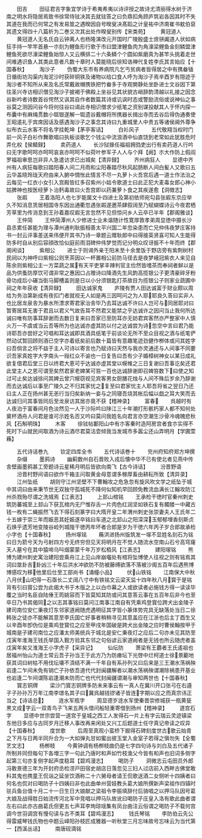 <!-- { "loadSidebar": true } -->
　　田吉
　　田征君吉字象宜学诗于希夷希夷以诗评授之故诗尤清丽得水树于济南之明水将隐居焉致书徐常侍铉决其去就铉答之曰负鼎扣角顾庐筑岩各因其时不失其道在我而已何常之有发易筮之遇暌因自号暌叟决髙蹈之计皇祐中济南崔书躭伯裒其遗文得四十八篇析为二巻又次其出处作暌叟别传【宋类苑】
　　黄冠道人
　　黄冠道人无名氏自云钟离人也杨隆演改元开国时广陵殷盛士庻骈阗道人状如病狂手持一竿竿首悬一朩刻为鲤鱼形行歌于市曰盟津鲤鱼肉为角濠梁鲤鱼金刻鳞盟津鲤鱼死欲尽濠梁鲤鱼始惊人又云横排二十六条鳞个个圆如紫磨真为甚竿头挑着走世间难遇识鱼人其类此意者凡数十章时人莫能晓后徐知诰禅代复姓李氏其言始应【十国春秋】
　　淘沙子
　　伪蜀大东市有养病院凡乞丐贫病者皆得居之中有携畚锸日循街坊沟渠内淘泥沙时获碎铜铁及诸物以给口食人呼为淘沙子焉辛酉岁有隠迹于淘沙者不知所从来及名氏常戴故帽携铁把竹畚多于寺观閴静处坐卧进士文谷因下第往圣兴寺访相识僧见淘沙子披褐于佛殿上坐谷见其状貌古峭辞韵清越以礼接之因念谷新吟者诗数首谷愕然又讽其自作者数篇其诗或讥讽时态或警励流俗或说神仙之事谷莫之测因问谷今将何往谷曰谒此寺相识僧求少纸笔之资别谋投献其人于怀内探一布囊中有麻绳贯数小铤银遂解一铤遗谷戴帽将所携器长揖出寺而去谷后得伪通奏使王昭逺礼于宾席因话及感遇淘沙子之事念其诗曰九重城里人中贵五等诸侯阃外尊争似布衣云水客不将名字挂乾坤【茅亭客话】
　　白衫风子
　　五代敬翔当权时门前一风子白衫作舞歌唱曰执板谈歌乞个钱尘中流浪酒中仙直饶到老常如此犹胜危时弄化权【侯鲭録】
　　卖药道人
　　长沙狱掾任福祖拥驺吏出行有卖药道人行吟曰无字歌呵呵亦呵呵哀哀亦呵呵不似荷叶参军子人人与个拜【阙】朩大作防上假阎罗福祖审思岂非异人急遣访求已出城矣【清异録】
　　齐州病狂人
　　显德中齐州有人病狂每歌曰踏阳春人间二月雨和尘阳春踏尽秋风起肠断人间白髪人又歌曰五云华盖晓玲珑天府由来入腑中惆怅此情言不尽一丸萝卜火吾宫后遇一道士作法治之云每见一红衣小女引入宫殿皆红多召紫州小姑令歌道士曰此正犯大麦毒女郎心神小姑脾神也按医经萝卜治麫毒故曰火吾宫即以药兼萝卜食之其疾遂愈【洞徴志】
　　张嘏
　　王着洛阳人也七岁能属文十四进士及第初依师宛勾县张嘏东京应举久不知消息赁居相国寺东因出通衢忽遇张嘏遂邀茶肆叙阔至乃赋蝴蝶诗云今夜君栖芳草里为传消息到王孙着嘉叹嘏无言忽然不见但惊问乡人云卒已半年【郡阁雅谈】
　　王仲简
　　王仲简潭州人少修进士业未谐随计性寛厚敦孝弟周显徳中摄长沙县丞累任甚能为理与潭州通判耿振相善太平兴国二年忽染患而亡兄仲伟夜梦庄客持书一封云评事差送来伟便开其书乃诗一章题云赠耿郎中曰得接英贤喜可知人生能得防多时自从别后容顔改恰似庭前雨泪碑仲伟梦觉而记分明众叹讶振不十年而终【郡阁闲谈】
　　紫相公
　　进士于则谒外亲于阳未至十余里饭于野店旁有紫荆树村民祠以为神呼曰紫相公则烹茶因以一杯置相公前防马径去是夜梦峨冠紫衣人来见自陈余则紫相公主一方菜蔬之属有天平吏掌丰辣判官主俭然皆嗜茶而奉祠者鲜以是品为供蚤防厚饮可谓非常之惠因口占赠诗曰降酒先生风韵高揽银公子更清豪碎牙粉骨功成后小碾当衘马脚槽盖则是日以小分须银匙打茶故目为揽银公子则家业蔬圃中祠之年年获收【清异録】
　　田达诚家鬼
　　庐陵有贾人田达诚富于财业颇以周给为务治第新成有夜扣门者就视无人如是再三因呵问之为人耶耶良久答曰实非人也比居龙泉舎为暴水所漂求寄君家治舎毕乃去耳达诚不许曰人岂可与同居耶对曰暂寄居耳无害于君且以君义气故告耳不然君又能禁之乎达诚许之因问当止我何所达诚曰唯有防事耳辞谢而去数日复来曰吾家已至防耳亦无妨君宾客然亦严整家中人慎火万一不虞或当云吾等所为也达诚亦虚其防以付之达诚尝为诗忽空中言曰君乃能诗耶吾亦尝好之可唱和耳达诚即具酒具纸笔于前谈论无所不至众目视之酒与纸笔俨然动试暂回顾则酒已空字亦着纸矣前后数十篇皆有意趣笔迹劲健作栁体或问其姓字曰吾倘言之将不益于主人可诗以寄言也乃赋诗曰天然与我亦灵通还与人间事不同要识吾家真姓字大字南头一叚红众不谕也一日复告曰吾有少子婚樟树神女以某日成礼欲复借君后堂三日以终君大恵可乎达诚亦虚其堂以幙帷之三日复谢曰吾事讫矣还君此堂主人之恩可谓至矣然君家老婢某可笞一百也达诚辞谢即召婢笞数下曰使之知过可止矣达诚徐问其婢云曾穴幙窃视见宾客男女厨膳花烛与人间不殊后岁余乃辞谢而去达诚后以事至广陵久之不归其家忧之复至曰君家忧主人耶吾将省之翌日乃还曰主人正在扬州甚无恙行当归矣新纳一妾与之同寝吾烧其帐后幅以戱之耳大笑而去达诚归问其事皆同后至龙泉访其居亦竟不获【稽神录】
　　富春
　　呉越时有人夜泊于富春间月色淡然见一人于沙际吟曰陊江三十年潮打形骸朽家人都不知何处奠杯酒舟人问君是谁可示姓名否又吟曰莫问我姓名向君言亦空潮生沙骨冷魂魄悲秋风【石斛明珠】
　　木客
　　徐铉帖鄱阳山中有朩客秦时造阿房宫者食朩实得不死时下山就民间取酒为诗云酒尽君莫沽壶倾我当发城市多嚣尘还山弄明月【学圃萱蘓】









　　五代诗话巻九
　　钦定四库全书
　　五代诗话巻十
　　兖州府知府郑方坤撰
　　杂缀
　　墨鸦诗
　　幽蓟数州自石晋败入戎后懐中华不已有使北者见燕中传舎壁画墨鸦甚工旁题诗云星稀月明后皆欲向南飞【古今诗话】
　　汾晋野语
　　汾晋村野间语曰欲作千箱主问取黄金母意谓多稼厚畜由耕耘所致【清异录】
　　江州坠纸
　　胡则守江州坚壁不下曹翰攻之危急忽有旋风吹文学之纸坠于城中其词曰由来秉节世无双独守孤城死不降何似知机早回顾免教流血满长江翰攻防江州杀戮殆尽谓之洗城焉【江表志】
　　上邽山棺铭
　　王承检干徳时官秦州刺史筑防蕃城至上邽山下获瓦棺内无尸惟存舌一片肉色红润坚如铁石复有髑髅一中藏古钱一枚有二蝇振然飞去下得石刻篆字曰大隋开皇二年渭州刺史张崇妻夫人王氏年二十五嫁于崇三年而娠恶其妊娠遂卒铭曰车道之北邽山之阳深深玉郁郁埋香刻斯贞石焕乎遗芳地变陵谷崄列城隍干徳丙年坏者合郎是岁为干徳六年丙子岁合郎故承检小字也【十国春秋】
　　扬州塜铭
　　蘓洪进扬州版筑发一塜不显姓名刻石为铭曰日为箭兮天为弓射四方兮无终穷但见天将明月在不觉人随流水空南山石兮高穹窿天人墓兮在其中猿啼乌呌烟蒙蒙千年万岁松栢风【江表志】
　　建阳塜铭
　　熊博为建州刺史寓治建阳尝乘舟江上见山岸崩囓处有棺将坠博使人往视之则有铭焉其词曰筮卦吉卦凶三十年后洪水冲欲防不防被藤缚欲落不落被沙阁五百年后遇熊博博感叹为移他里后仕至工部尚书【涌幢小品】
　　伏山铁铭
　　江南保大中秋八月伏山圯得一石亟长二丈阔八寸中有铁铭文云梁天监十四年秋八月寳于是铭背有引曰寳公尝为此偈大书于木版之上以白巾幕之人或欲读者必施钱方得一读读毕覆之当时名臣自陆倕王筠姚容而下皆莫知其防或问其意答云事在五百年后非今也至卒日乃书其偈同之以志其事铭曰莫问江南事江南自有凭乘鸡登寳位跨犬出金陵子建司南位安仁秉夜灯东邻家道阙随虎遇明征其字皆小篆体势完具无缺落处当日二徐韩张之徒亦不能解其意至李氏国亡好事者稍稍寻见其意盖应在江浙也后主丁酉生又以辛酉年卽伪位是乘鸡登寳位之应至甲戌年国破是跨犬出金陵之应时曹侯翰按甲于城南是子建司南位之应潘太师美统兵于城北是安仁秉夜灯之应后二句亦未见其防至戊寅年淮海王钱氏举国入觐方验其东邻之句俗谚云家道阙者是无钱也所云随虎者盖戊寅年矣又淮海王小字虎子【采异记】
　　仙坛防
　　萧梁有王覇者王氏逺祖也居福州怡山为道士常云吾子孙当王于此方乃为防瘗坛下光啓中烂柯道士徐景劚地获其词曰树枯不用伐坛壊不湏结不满一千年自有系孙列又曰后来是三王潮水荡祸殃岩逢二乍间未免有销亡子孙依吾道代代封闽疆解者以潮水荡祸殃谓潮除祸患开基业也岩逢二乍间谓陈岩逢潮未防而亡也代代封闽疆谓潮与审知两世也【十国春秋】
　　寳志铜牌
　　梁沙门寳志铜牌多防未来事云有一真人在冀川开口张弓在右邉子子孙孙万万年江南李璟名其子曰冀呉越钱镠诸子皆连字期以应之而真宗讳正当之【诗话总】
　　涟水军瓶字
　　周显德岁涟水军使秦晋崇修城获一瓶黄甆黒文成字云一双青鸟子飞来五两头借问船轻重寄借到扬州【稽神录】
　　道宫石字
　　显德中世宗尝营一道宫于皇城之西工人发得石一片上有字云瑞云灵迹镇梁东他日多应与古同岁月迁移人事改再来闲处又兴工后题道士任守真记帝读之叹异【十国春秋】
　　度世歌
　　后周至真观小蛮桥下掘得石碑刻度世古歌云始青之下月与日两半同升合为一大如弹丸甘如蜜出彼玉堂入金室子若得之愼勿失【全蜀艺文志】
　　杨栁枝
　　今黄钟调有杨栁枝曲仍是七字四句诗与刘白及五代诸子所制并同但每句下各増三字一句此乃唐时和声如竹枝渔父今皆有和声也旧词多侧字起第三句亦复侧字起声度稳耳【碧鸡漫志】
　　喝防子
　　洞微志云屯田员外郎冯敢景德三年为开封府丞检涝戸田宿史胡店日落忽见三妇人过店前入西畔古佛堂敢料其鬼也携童王侃诣之延坐饮酒称二十六舅母者请王侃歌送酒二女侧听十四姨者曰何名也侃对曰喝防子十四姨曰非也此曲单州营妓教头葛大娘所撰新声梁祖作四镇时驻兵鱼台值十月二十一日生日大娘献之梁祖令李振填辞付后骑唱之以押马队因号葛大娘及战得胜日始流传河北军中竞唱以押马队故讹曰喝防子庄皇入洛有歌此曲者谓左右曰此亦古曲葛氏但更五七声耳李珣琼瑶集有凤台曲注云俗谓之喝防子不载何宫调今世羽调宫有慢句读与古不类耳【碧鸡漫志】
　　钱氏琴铭
　　李防伯云先公得雷威琴钱氏物也中题云峄阳孙枝匠成雅器一听秋堂三月忘味故号忘味云为当代第一【西溪丛话】
　　南唐砚滴铭
